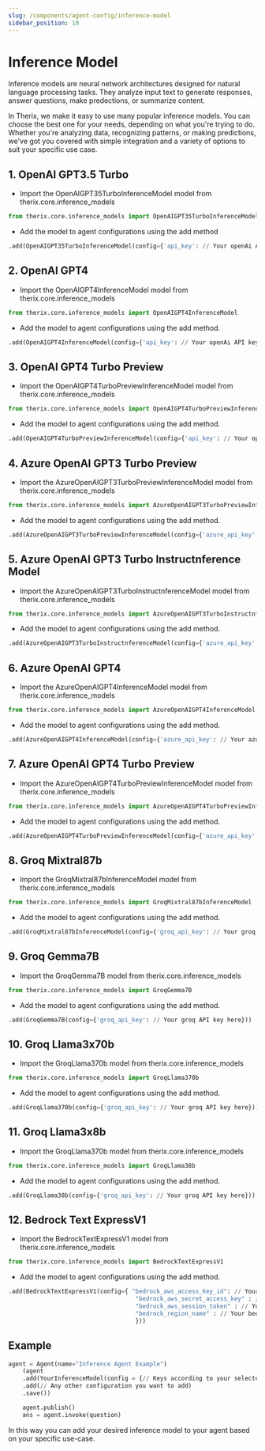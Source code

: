 ```yaml
---
slug: /components/agent-config/inference-model
sidebar_position: 10
---
```


# Inference Model

Inference models are neural network architectures designed for natural language processing tasks. They analyze input text to generate responses, answer questions, make predections, or summarize content. 

In Therix, we make it easy to use many popular inference models. You can choose the best one for your needs, depending on what you're trying to do. Whether you're analyzing data, recognizing patterns, or making predictions, we've got you covered with simple integration and a variety of options to suit your specific use case.



## 1. OpenAI GPT3.5 Turbo

- Import the OpenAIGPT35TurboInferenceModel model from therix.core.inference_models

```python
from therix.core.inference_models import OpenAIGPT35TurboInferenceModel
```

- Add the model to agent configurations using the add method

```python
.add(OpenAIGPT35TurboInferenceModel(config={'api_key': // Your openAi API key here}))
```

## 2. OpenAI GPT4 

- Import the OpenAIGPT4InferenceModel model from therix.core.inference_models

```python
from therix.core.inference_models import OpenAIGPT4InferenceModel
```

- Add the model to agent configurations using the add method.

```python
.add(OpenAIGPT4InferenceModel(config={'api_key': // Your openAi API key here}))
```

## 3. OpenAI GPT4 Turbo Preview

- Import the OpenAIGPT4TurboPreviewInferenceModel model from therix.core.inference_models

```python
from therix.core.inference_models import OpenAIGPT4TurboPreviewInferenceModel
```

- Add the model to agent configurations using the add method.

```python
.add(OpenAIGPT4TurboPreviewInferenceModel(config={'api_key': // Your openAi API key here}))
```

## 4. Azure OpenAI GPT3 Turbo Preview

- Import the AzureOpenAIGPT3TurboPreviewInferenceModel model from therix.core.inference_models

```python
from therix.core.inference_models import AzureOpenAIGPT3TurboPreviewInferenceModel
```

- Add the model to agent configurations using the add method.

```python
.add(AzureOpenAIGPT3TurboPreviewInferenceModel(config={'azure_api_key': // Your azure API key here}))
```

## 5. Azure OpenAI GPT3 Turbo Instructnference Model

- Import the AzureOpenAIGPT3TurboInstructnferenceModel model from therix.core.inference_models

```python
from therix.core.inference_models import AzureOpenAIGPT3TurboInstructnferenceModel
```

- Add the model to agent configurations using the add method.

```python
.add(AzureOpenAIGPT3TurboInstructnferenceModel(config={'azure_api_key': // Your azure API key here}))
```

## 6. Azure OpenAI GPT4 

- Import the AzureOpenAIGPT4InferenceModel model from therix.core.inference_models

```python
from therix.core.inference_models import AzureOpenAIGPT4InferenceModel
```

- Add the model to agent configurations using the add method.

```python
.add(AzureOpenAIGPT4InferenceModel(config={'azure_api_key': // Your azure API key here}))
```

## 7. Azure OpenAI GPT4 Turbo Preview

- Import the AzureOpenAIGPT4TurboPreviewInferenceModel model from therix.core.inference_models

```python
from therix.core.inference_models import AzureOpenAIGPT4TurboPreviewInferenceModel
```

- Add the model to agent configurations using the add method.

```python
.add(AzureOpenAIGPT4TurboPreviewInferenceModel(config={'azure_api_key': // Your azure API key here}))
```

## 8. Groq Mixtral87b

- Import the GroqMixtral87bInferenceModel model from therix.core.inference_models

```python
from therix.core.inference_models import GroqMixtral87bInferenceModel
```

- Add the model to agent configurations using the add method.

```python
.add(GroqMixtral87bInferenceModel(config={'groq_api_key': // Your groq API key here}))
```

## 9. Groq Gemma7B

- Import the GroqGemma7B model from therix.core.inference_models

```python
from therix.core.inference_models import GroqGemma7B
```

- Add the model to agent configurations using the add method.

```python
.add(GroqGemma7B(config={'groq_api_key': // Your groq API key here}))
```

## 10. Groq Llama3x70b

- Import the GroqLlama370b model from therix.core.inference_models

```python
from therix.core.inference_models import GroqLlama370b
```

- Add the model to agent configurations using the add method.

```python
.add(GroqLlama370b(config={'groq_api_key': // Your groq API key here}))
```

## 11. Groq Llama3x8b

- Import the GroqLlama370b model from therix.core.inference_models

```python
from therix.core.inference_models import GroqLlama38b
```

- Add the model to agent configurations using the add method.

```python
.add(GroqLlama38b(config={'groq_api_key': // Your groq API key here}))
```

## 12. Bedrock Text ExpressV1

- Import the BedrockTextExpressV1 model from therix.core.inference_models

```python
from therix.core.inference_models import BedrockTextExpressV1
```

- Add the model to agent configurations using the add method.

```python
.add(BedrockTextExpressV1(config={ "bedrock_aws_access_key_id": // Your bedrock access key,
                                    "bedrock_aws_secret_access_key" : // Your bedrock secret key,
                                    "bedrock_aws_session_token" : // Your bedrock session token,
                                    "bedrock_region_name" : // Your bedrock region
                                    }))
```

## Example

```python
agent = Agent(name="Inference Agent Example")
    (agent
    .add(YourInferenceModel(config = {// Keys according to your selected inference model}))
    .add(// Any other configuration you want to add)
    .save())

    agent.publish()
    ans = agent.invoke(question)
```
In this way you can add your desired inference model to your agent based on your specific use-case.